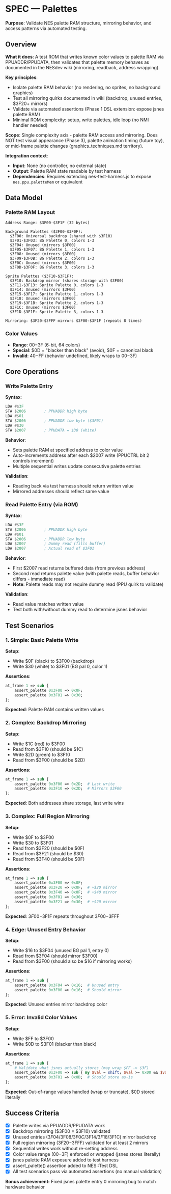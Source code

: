 # SPEC — Palettes

<!-- Read docs/guides/SPEC_WRITING.md before writing this document -->

**Purpose**: Validate NES palette RAM structure, mirroring behavior, and access patterns via automated testing.

## Overview

**What it does**: A test ROM that writes known color values to palette RAM via PPUADDR/PPUDATA, then validates that palette memory behaves as documented in the NESdev wiki (mirroring, readback, address wrapping).

**Key principles**:
- Isolate palette RAM behavior (no rendering, no sprites, no background graphics)
- Test all mirroring quirks documented in wiki (backdrop, unused entries, $3F20+ mirrors)
- Validate via automated assertions (Phase 1 DSL extension: expose jsnes palette RAM)
- Minimal ROM complexity: setup, write palettes, idle loop (no NMI handler needed)

**Scope**: Single complexity axis - palette RAM access and mirroring. Does NOT test visual appearance (Phase 3), palette animation timing (future toy), or mid-frame palette changes (graphics_techniques.md territory).

**Integration context**:
- **Input**: None (no controller, no external state)
- **Output**: Palette RAM state readable by test harness
- **Dependencies**: Requires extending nes-test-harness.js to expose `nes.ppu.paletteMem` or equivalent

## Data Model

### Palette RAM Layout

```
Address Range: $3F00-$3F1F (32 bytes)

Background Palettes ($3F00-$3F0F):
  $3F00: Universal backdrop (shared with $3F10)
  $3F01-$3F03: BG Palette 0, colors 1-3
  $3F04: Unused (mirrors $3F00)
  $3F05-$3F07: BG Palette 1, colors 1-3
  $3F08: Unused (mirrors $3F00)
  $3F09-$3F0B: BG Palette 2, colors 1-3
  $3F0C: Unused (mirrors $3F00)
  $3F0D-$3F0F: BG Palette 3, colors 1-3

Sprite Palettes ($3F10-$3F1F):
  $3F10: Backdrop mirror (shares storage with $3F00)
  $3F11-$3F13: Sprite Palette 0, colors 1-3
  $3F14: Unused (mirrors $3F00)
  $3F15-$3F17: Sprite Palette 1, colors 1-3
  $3F18: Unused (mirrors $3F00)
  $3F19-$3F1B: Sprite Palette 2, colors 1-3
  $3F1C: Unused (mirrors $3F00)
  $3F1D-$3F1F: Sprite Palette 3, colors 1-3

Mirroring: $3F20-$3FFF mirrors $3F00-$3F1F (repeats 8 times)
```

### Color Values

- **Range**: $00-$3F (6-bit, 64 colors)
- **Special**: $0D = "blacker than black" (avoid), $0F = canonical black
- **Invalid**: $40-$FF (behavior undefined, likely wraps to $00-$3F)

## Core Operations

### Write Palette Entry

**Syntax**:
```asm
LDA #$3F
STA $2006        ; PPUADDR high byte
LDA #$01
STA $2006        ; PPUADDR low byte ($3F01)
LDA #$30
STA $2007        ; PPUDATA = $30 (white)
```

**Behavior**:
- Sets palette RAM at specified address to color value
- Auto-increments address after each $2007 write (PPUCTRL bit 2 controls increment)
- Multiple sequential writes update consecutive palette entries

**Validation**:
- Reading back via test harness should return written value
- Mirrored addresses should reflect same value

### Read Palette Entry (via ROM)

**Syntax**:
```asm
LDA #$3F
STA $2006        ; PPUADDR high byte
LDA #$01
STA $2006        ; PPUADDR low byte
LDA $2007        ; Dummy read (fills buffer)
LDA $2007        ; Actual read of $3F01
```

**Behavior**:
- First $2007 read returns buffered data (from previous address)
- Second read returns palette value (with palette reads, buffer behavior differs - immediate read)
- **Note**: Palette reads may not require dummy read (PPU quirk to validate)

**Validation**:
- Read value matches written value
- Test both with/without dummy read to determine jsnes behavior

## Test Scenarios

### 1. Simple: Basic Palette Write

**Setup**:
- Write $0F (black) to $3F00 (backdrop)
- Write $30 (white) to $3F01 (BG pal 0, color 1)

**Assertions**:
```perl
at_frame 1 => sub {
    assert_palette 0x3F00 => 0x0F;
    assert_palette 0x3F01 => 0x30;
};
```

**Expected**: Palette RAM contains written values

### 2. Complex: Backdrop Mirroring

**Setup**:
- Write $1C (red) to $3F00
- Read from $3F10 (should be $1C)
- Write $2D (green) to $3F10
- Read from $3F00 (should be $2D)

**Assertions**:
```perl
at_frame 1 => sub {
    assert_palette 0x3F00 => 0x2D;  # Last write
    assert_palette 0x3F10 => 0x2D;  # Mirrors $3F00
};
```

**Expected**: Both addresses share storage, last write wins

### 3. Complex: Full Region Mirroring

**Setup**:
- Write $0F to $3F00
- Write $30 to $3F01
- Read from $3F20 (should be $0F)
- Read from $3F21 (should be $30)
- Read from $3F40 (should be $0F)

**Assertions**:
```perl
at_frame 1 => sub {
    assert_palette 0x3F00 => 0x0F;
    assert_palette 0x3F20 => 0x0F;  # +$20 mirror
    assert_palette 0x3F40 => 0x0F;  # +$40 mirror
    assert_palette 0x3F01 => 0x30;
    assert_palette 0x3F21 => 0x30;  # +$20 mirror
};
```

**Expected**: $3F00-$3F1F repeats throughout $3F00-$3FFF

### 4. Edge: Unused Entry Behavior

**Setup**:
- Write $16 to $3F04 (unused BG pal 1, entry 0)
- Read from $3F04 (should mirror $3F00)
- Read from $3F00 (should also be $16 if mirroring works)

**Assertions**:
```perl
at_frame 1 => sub {
    assert_palette 0x3F04 => 0x16;  # Unused entry
    assert_palette 0x3F00 => 0x16;  # Should mirror
};
```

**Expected**: Unused entries mirror backdrop color

### 5. Error: Invalid Color Values

**Setup**:
- Write $FF to $3F00
- Write $0D to $3F01 (blacker than black)

**Assertions**:
```perl
at_frame 1 => sub {
    # Validate what jsnes actually stores (may wrap $FF -> $3F)
    assert_palette 0x3F00 => sub { my $val = shift; $val >= 0x00 && $val <= 0x3F };
    assert_palette 0x3F01 => 0x0D;  # Should store as-is
};
```

**Expected**: Out-of-range values handled (wrap or truncate), $0D stored literally

## Success Criteria

- [x] Palette writes via PPUADDR/PPUDATA work
- [x] Backdrop mirroring ($3F00 = $3F10) validated
- [x] Unused entries ($3F04/$3F08/$3F0C/$3F14/$3F18/$3F1C) mirror backdrop
- [x] Full region mirroring ($3F20-$3FFF) validated for at least 2 mirrors
- [x] Sequential writes work without re-setting address
- [x] Color value range ($00-$3F) enforced or wrapped (jsnes stores literally)
- [x] jsnes palette RAM exposure added to test harness
- [x] assert_palette() assertion added to NES::Test DSL
- [x] All test scenarios pass via automated assertions (no manual validation)

**Bonus achievement:** Fixed jsnes palette entry 0 mirroring bug to match hardware behavior

